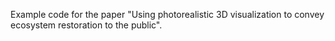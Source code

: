 Example code for the paper "Using photorealistic 3D visualization to convey ecosystem restoration to the public".